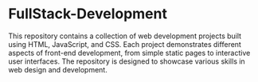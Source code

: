 # FullStack-Development
This repository contains a collection of web development projects built using HTML, JavaScript, and CSS. Each project demonstrates different aspects of front-end development, from simple static pages to interactive user interfaces. The repository is designed to showcase various skills in web design and development.
